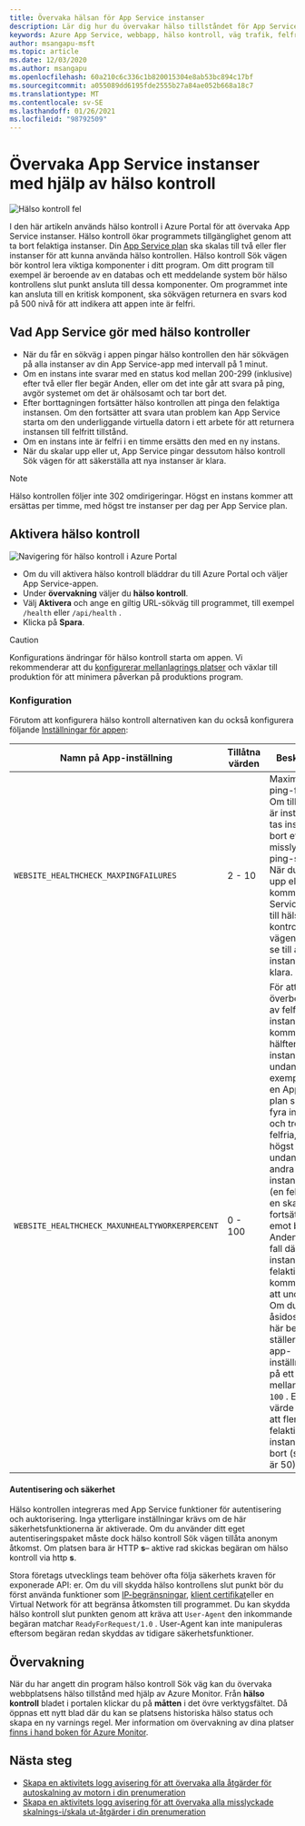 ```yaml
---
title: Övervaka hälsan för App Service instanser
description: Lär dig hur du övervakar hälso tillståndet för App Service instanser med hjälp av hälso kontroll.
keywords: Azure App Service, webbapp, hälso kontroll, väg trafik, felfria instanser, sökväg, övervakning,
author: msangapu-msft
ms.topic: article
ms.date: 12/03/2020
ms.author: msangapu
ms.openlocfilehash: 60a210c6c336c1b820015304e8ab53bc894c17bf
ms.sourcegitcommit: a055089dd6195fde2555b27a84ae052b668a18c7
ms.translationtype: MT
ms.contentlocale: sv-SE
ms.lasthandoff: 01/26/2021
ms.locfileid: "98792509"
---
```

# <a name="monitor-app-service-instances-using-health-check"></a>Övervaka App Service instanser med hjälp av hälso kontroll

![Hälso kontroll fel][2]

I den här artikeln används hälso kontroll i Azure Portal för att övervaka App Service instanser. Hälso kontroll ökar programmets tillgänglighet genom att ta bort felaktiga instanser. Din [App Service plan](/overview-hosting-plans) ska skalas till två eller fler instanser för att kunna använda hälso kontrollen. Hälso kontroll Sök vägen bör kontrol lera viktiga komponenter i ditt program. Om ditt program till exempel är beroende av en databas och ett meddelande system bör hälso kontrollens slut punkt ansluta till dessa komponenter. Om programmet inte kan ansluta till en kritisk komponent, ska sökvägen returnera en svars kod på 500 nivå för att indikera att appen inte är felfri.

## <a name="what-app-service-does-with-health-checks"></a>Vad App Service gör med hälso kontroller

- När du får en sökväg i appen pingar hälso kontrollen den här sökvägen på alla instanser av din App Service-app med intervall på 1 minut.
- Om en instans inte svarar med en status kod mellan 200-299 (inklusive) efter två eller fler begär Anden, eller om det inte går att svara på ping, avgör systemet om det är ohälsosamt och tar bort det.
- Efter borttagningen fortsätter hälso kontrollen att pinga den felaktiga instansen. Om den fortsätter att svara utan problem kan App Service starta om den underliggande virtuella datorn i ett arbete för att returnera instansen till felfritt tillstånd.
- Om en instans inte är felfri i en timme ersätts den med en ny instans.
- När du skalar upp eller ut, App Service pingar dessutom hälso kontroll Sök vägen för att säkerställa att nya instanser är klara.

> [!NOTE]
> Hälso kontrollen följer inte 302 omdirigeringar. Högst en instans kommer att ersättas per timme, med högst tre instanser per dag per App Service plan.
>

## <a name="enable-health-check"></a>Aktivera hälso kontroll

![Navigering för hälso kontroll i Azure Portal][3]

- Om du vill aktivera hälso kontroll bläddrar du till Azure Portal och väljer App Service-appen.
- Under **övervakning** väljer du **hälso kontroll**.
- Välj **Aktivera** och ange en giltig URL-sökväg till programmet, till exempel `/health` eller `/api/health` .
- Klicka på **Spara**.

> [!CAUTION]
> Konfigurations ändringar för hälso kontroll starta om appen. Vi rekommenderar att du [konfigurerar mellanlagrings platser](deploy-staging-slots.md) och växlar till produktion för att minimera påverkan på produktions program.
>

### <a name="configuration"></a>Konfiguration

Förutom att konfigurera hälso kontroll alternativen kan du också konfigurera följande [Inställningar för appen](configure-common.md):

| Namn på App-inställning | Tillåtna värden | Beskrivning |
|-|-|-|
|`WEBSITE_HEALTHCHECK_MAXPINGFAILURES` | 2 - 10 | Maximalt antal ping-försök. Om till exempel är inställt på `2` , tas instanserna bort efter `2` misslyckade ping-signaler. När du skalar upp eller ut, kommer App Service pinga till hälso kontroll Sök vägen för att se till att nya instanser är klara. |
|`WEBSITE_HEALTHCHECK_MAXUNHEALTYWORKERPERCENT` | 0 - 100 | För att undvika överbelastande av felfria instanser kommer högst hälften av instanserna att undantas. Till exempel, om en App Service plan skalas till fyra instanser och tre inte är felfria, kommer högst två att undantas. De andra två instanserna (en felfri och en skadad) fortsätter att ta emot begär Anden. I värsta fall där alla instanser är felaktiga kommer ingen att undantas. Om du vill åsidosätta det här beteendet ställer du in app-inställningen på ett värde mellan `0` och `100` . Ett högre värde innebär att fler felaktiga instanser tas bort (standard är 50). |

#### <a name="authentication-and-security"></a>Autentisering och säkerhet

Hälso kontrollen integreras med App Service funktioner för autentisering och auktorisering. Inga ytterligare inställningar krävs om de här säkerhetsfunktionerna är aktiverade. Om du använder ditt eget autentiseringspaket måste dock hälso kontroll Sök vägen tillåta anonym åtkomst. Om platsen bara är HTTP **s**– aktive rad skickas begäran om hälso kontroll via http **s**.

Stora företags utvecklings team behöver ofta följa säkerhets kraven för exponerade API: er. Om du vill skydda hälso kontrollens slut punkt bör du först använda funktioner som [IP-begränsningar](app-service-ip-restrictions.md#set-an-ip-address-based-rule), [klient certifikat](app-service-ip-restrictions.md#set-an-ip-address-based-rule)eller en Virtual Network för att begränsa åtkomsten till programmet. Du kan skydda hälso kontroll slut punkten genom att kräva att `User-Agent` den inkommande begäran matchar `ReadyForRequest/1.0` . User-Agent kan inte manipuleras eftersom begäran redan skyddas av tidigare säkerhetsfunktioner.

## <a name="monitoring"></a>Övervakning

När du har angett din program hälso kontroll Sök väg kan du övervaka webbplatsens hälso tillstånd med hjälp av Azure Monitor. Från **hälso kontroll** bladet i portalen klickar du på **måtten** i det övre verktygsfältet. Då öppnas ett nytt blad där du kan se platsens historiska hälso status och skapa en ny varnings regel. Mer information om övervakning av dina platser [finns i hand boken för Azure Monitor](web-sites-monitor.md).

## <a name="next-steps"></a>Nästa steg
- [Skapa en aktivitets logg avisering för att övervaka alla åtgärder för autoskalning av motorn i din prenumeration](https://github.com/Azure/azure-quickstart-templates/tree/master/monitor-autoscale-alert)
- [Skapa en aktivitets logg avisering för att övervaka alla misslyckade skalnings-i/skala ut-åtgärder i din prenumeration](https://github.com/Azure/azure-quickstart-templates/tree/master/monitor-autoscale-failed-alert)

[1]: ./media/app-service-monitor-instances-health-check/health-check-success-diagram.png
[2]: ./media/app-service-monitor-instances-health-check/health-check-failure-diagram.png
[3]: ./media/app-service-monitor-instances-health-check/azure-portal-navigation-health-check.png
